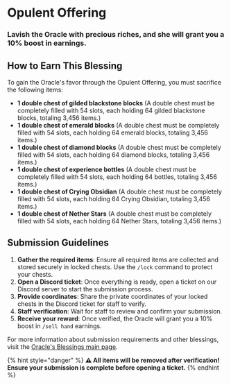# Opulent Offering

### Lavish the Oracle with precious riches, and she will grant you a 10% boost in earnings.

## How to Earn This Blessing

To gain the Oracle's favor through the Opulent Offering, you must sacrifice the following items:

- **1 double chest of gilded blackstone blocks** (A double chest must be completely filled with 54 slots, each holding 64 gilded blackstone blocks, totaling 3,456 items.)
- **1 double chest of emerald blocks** (A double chest must be completely filled with 54 slots, each holding 64 emerald blocks, totaling 3,456 items.)
- **1 double chest of diamond blocks** (A double chest must be completely filled with 54 slots, each holding 64 diamond blocks, totaling 3,456 items.)
- **1 double chest of experience bottles** (A double chest must be completely filled with 54 slots, each holding 64 bottles, totaling 3,456 items.)
- **1 double chest of Crying Obsidian** (A double chest must be completely filled with 54 slots, each holding 64 Crying Obsidian, totaling 3,456 items.)
- **1 double chest of Nether Stars** (A double chest must be completely filled with 54 slots, each holding 64 Nether Stars, totaling 3,456 items.)

## Submission Guidelines

1. **Gather the required items**: Ensure all required items are collected and stored securely in locked chests. Use the `/lock` command to protect your chests.
2. **Open a Discord ticket**: Once everything is ready, open a ticket on our Discord server to start the submission process.
3. **Provide coordinates**: Share the private coordinates of your locked chests in the Discord ticket for staff to verify.
4. **Staff verification**: Wait for staff to review and confirm your submission.
5. **Receive your reward**: Once verified, the Oracle will grant you a 10% boost in `/sell hand` earnings.

For more information about submission requirements and other blessings, visit the [Oracle's Blessings main page](../README.md).

{% hint style="danger" %}
**⚠️ All items will be removed after verification! Ensure your submission is complete before opening a ticket.**
{% endhint %}

